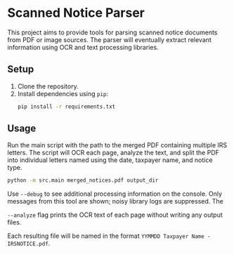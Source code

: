# Scanned Notice Parser

This project aims to provide tools for parsing scanned notice documents from PDF or image sources. The parser will eventually extract relevant information using OCR and text processing libraries.

## Setup

1. Clone the repository.
2. Install dependencies using `pip`:
   ```bash
   pip install -r requirements.txt
   ```

## Usage

Run the main script with the path to the merged PDF containing multiple IRS letters. The script will OCR each page, analyze the text, and split the PDF into individual letters named using the date, taxpayer name, and notice type.


```bash
python -m src.main merged_notices.pdf output_dir
```

Use `--debug` to see additional processing information on the console. Only
messages from this tool are shown; noisy library logs are suppressed. The

`--analyze` flag prints the OCR text of each page without writing any output
files.

Each resulting file will be named in the format `YYMMDD Taxpayer Name - IRSNOTICE.pdf`.
